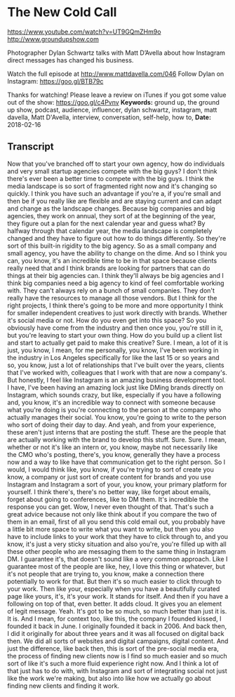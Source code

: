 # The New Cold Call
https://www.youtube.com/watch?v=UT9GQmZHm9o
http://www.groundupshow.com

Photographer Dylan Schwartz talks with Matt D’Avella about how Instagram direct messages has changed his business.

Watch the full episode at http://www.mattdavella.com/046
Follow Dylan on Instagram: https://goo.gl/BTB79c

Thanks for watching! Please leave a review on iTunes if you got some value out of the show: https://goo.gl/c4Pvnv
**Keywords:** ground up, the ground up show, podcast, audience, influencer, dylan schwartz, instagram, matt davella, Matt D'Avella, interview, conversation, self-help, how to, 
**Date:** 2018-02-16

## Transcript
 Now that you've branched off to start your own agency, how do individuals and very small startup agencies compete with the big guys? I don't think there's ever been a better time to compete with the big guys. I think the media landscape is so sort of fragmented right now and it's changing so quickly. I think you have such an advantage if you're a, if you're small and then be if you really like are flexible and are staying current and can adapt and change as the landscape changes. Because big companies and big agencies, they work on annual, they sort of at the beginning of the year, they figure out a plan for the next calendar year and guess what? By halfway through that calendar year, the media landscape is completely changed and they have to figure out how to do things differently. So they're sort of this built-in rigidity to the big agency. So as a small company and small agency, you have the ability to change on the dime. And so I think you can, you know, it's an incredible time to be in that space because clients really need that and I think brands are looking for partners that can do things at their big agencies can. I think they'll always be big agencies and I think big companies need a big agency to kind of feel comfortable working with. They can't always rely on a bunch of small companies. They don't really have the resources to manage all those vendors. But I think for the right projects, I think there's going to be more and more opportunity I think for smaller independent creatives to just work directly with brands. Whether it's social media or not. How do you even get into this space? So you obviously have come from the industry and then once you, you're still in it, but you're leaving to start your own thing. How do you build up a client list and start to actually get paid to make this creative? Sure. I mean, a lot of it is just, you know, I mean, for me personally, you know, I've been working in the industry in Los Angeles specifically for like the last 15 or so years and so, you know, just a lot of relationships that I've built over the years, clients that I've worked with, colleagues that I work with that are now a company's. But honestly, I feel like Instagram is an amazing business development tool. I have, I've been having an amazing lock just like DMing brands directly on Instagram, which sounds crazy, but like, especially if you have a following and, you know, it's an incredible way to connect with someone because what you're doing is you're connecting to the person at the company who actually manages their social. You know, you're going to write to the person who sort of doing their day to day. And yeah, and from your experience, these aren't just interns that are posting the stuff. These are the people that are actually working with the brand to develop this stuff. Sure. Sure. I mean, whether or not it's like an intern or, you know, maybe not necessarily like the CMO who's posting, there's, you know, generally they have a process now and a way to like have that communication get to the right person. So I would, I would think like, you know, if you're trying to sort of create you know, a company or just sort of create content for brands and you use Instagram and Instagram a sort of your, you know, your primary platform for yourself. I think there's, there's no better way, like forget about emails, forget about going to conferences, like to DM them. It's incredible the response you can get. Wow, I never even thought of that. That's such a great advice because not only like think about if you compare the two of them in an email, first of all you send this cold email out, you probably have a little bit more space to write what you want to write, but then you also have to include links to your work that they have to click through to, and you know, it's just a very sticky situation and also you're, you're filled up with all these other people who are messaging them to the same thing in Instagram DM. I guarantee it's, that doesn't sound like a very common approach. Like I guarantee most of the people are like, hey, I love this thing or whatever, but it's not people that are trying to, you know, make a connection there potentially to work for that. But then it's so much easier to click through to your work. Then like your, especially when you have a beautifully curated page like yours, it's, it's your work. It stands for itself. And then if you have a following on top of that, even better. It adds cloud. It gives you an element of legit message. Yeah. It's got to be so much, so much better than just it is. It is. And I mean, for context too, like this, the company I founded kissed, I founded it back in June. I originally founded it back in 2006. And back then, I did it originally for about three years and it was all focused on digital back then. We did all sorts of websites and digital campaigns, digital content. And just the difference, like back then, this is sort of the pre-social media era, the process of finding new clients now is I find so much easier and so much sort of like it's such a more fluid experience right now. And I think a lot of that just has to do with, with Instagram and sort of integrating social not just like the work we're making, but also into like how we actually go about finding new clients and finding it work.
